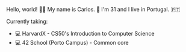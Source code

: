 Hello, world! 👋🏻 My name is Carlos. 👨 I'm 31 and I live in Portugal. 🇵🇹

Currently taking:
- 💻 HarvardX - CS50's Introduction to Computer Science
- 💻 42 School (Porto Campus) - Common core
